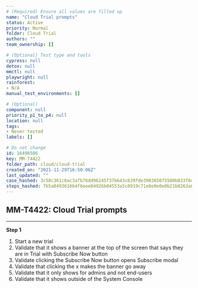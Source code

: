 ```yaml
---
# (Required) Ensure all values are filled up
name: "Cloud Trial prompts"
status: Active
priority: Normal
folder: Cloud Trial
authors: ""
team_ownership: []

# (Optional) Test type and tools
cypress: null
detox: null
mmctl: null
playwright: null
rainforest: 
- N/A
manual_test_environments: []

# (Optional)
component: null
priority_p1_to_p4: null
location: null
tags: 
- Never tested
labels: []

# Do not change
id: 16496506
key: MM-T4422
folder_path: cloud/cloud-trial
created_on: "2021-11-29T16:50:06Z"
last_updated: ""
case_hashed: 3c58c361c6ac3afb76dd96245f37b643c639fde390365075500b833f6d9b0db5c39ac3284e59eb116ea25c3a6ce11002
steps_hashed: 7b5a049361664f6eee04926b04553a5c0919c71e0e0e0e0b21b8263a8cf61413fca12c31e1e5820ff7715cf5ed66a554
---
```


## MM-T4422: Cloud Trial prompts

---

**Step 1**

1. Start a new trial
2. Validate that it shows a banner at the top of the screen that says they are in Trial with Subscribe Now button
3. Validate clicking the Subscribe Now button opens Subscribe modal
4. Validate that clicking the x makes the banner go away
5. Validate that it only shows for admins and not end-users
6. Validate that it shows outside of the System Console
